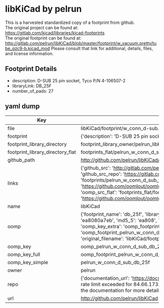 # libKiCad by pelrun  
This is a harvested standardized copy of a footprint from github.  
The original project can be found at:  
https://gitlab.com/kicad/libraries/kicad-footprints  
The original footprint can be found at:
http://gitlab.com/pelrun/libKiCad/blob/master/footprint/w_vacuum.pretty/tube_gzc9-b.kicad_mod
Please consult that link for additional, details, files, and license information.  
## Footprint Details
* description: D-SUB 25 pin socket, Tyco P/N 4-106507-2  
* libraryLink: DB_25F  
* number_of_pads: 27  
## yaml dump  
| Key | Value |  
| --- | --- |  
| file | libKiCad/footprint/w_conn_d-sub.pretty/DB_25F.kicad_mod |  
| footprint | {'description': 'D-SUB 25 pin socket, Tyco P/N 4-106507-2', 'libraryLink': 'DB_25F', 'number_of_pads': 27} |  
| footprint_library_directory | footprint_library_owner/pelrun_libKiCad |  
| footprint_library_directory_flat | footprints_flat/pelrun_w_conn_d_sub_db_25f/working |  
| github_path | http://github.com/pelrun/libKiCad/blob/master/footprint/w_conn_d-sub.pretty/DB_25F.kicad_mod |  
| links | {'github_src': 'http://gitlab.com/pelrun/libKiCad/blob/master/footprint/w_vacuum.pretty/tube_gzc9-b.kicad_mod', 'github_src_repo': 'https://gitlab.com/kicad/libraries/kicad-footprints', 'oomp_bot': 'footprints/pelrun_w_conn_d_sub_db_25f/working', 'oomp_bot_github': 'https://github.com/oomlout/oomlout_oomp_footprint_bot/tree/main/footprints/pelrun_w_conn_d_sub_db_25f/working', 'oomp_src_flat': 'footprints_flat/footprints_flat/pelrun_w_conn_d_sub_db_25f/working', 'oomp_src_flat_github': 'https://github.com/oomlout/oomlout_oomp_footprint_src/tree/main/footprints_flat/pelrun_w_conn_d_sub_db_25f/working'} |  
| name | libKiCad |  
| oomp | {'footprint_name': 'db_25f', 'library_name': 'w_conn_d_sub', 'md5': 'ea8080a7eb921997042fb8f476e306bb', 'md5_10': 'ea8080a7eb', 'md5_5': 'ea808', 'md5_6': 'ea8080', 'oomp_key': 'oomp_pelrun_w_conn_d_sub_db_25f', 'oomp_key_extra': 'oomp_footprint_pelrun_w_conn_d_sub_db_25f', 'oomp_key_full': 'oomp_footprint_pelrun_w_conn_d_sub_db_25f_ea8080', 'oomp_key_simple': 'pelrun_w_conn_d_sub_db_25f', 'original_filename': 'libKiCad/footprint/w_conn_d-sub.pretty/DB_25F.kicad_mod', 'owner_name': 'pelrun'} |  
| oomp_key | oomp_pelrun_w_conn_d_sub_db_25f |  
| oomp_key_full | oomp_footprint_pelrun_w_conn_d_sub_db_25f |  
| oomp_key_simple | pelrun_w_conn_d_sub_db_25f |  
| owner | pelrun |  
| repo | {'documentation_url': 'https://docs.github.com/rest/overview/resources-in-the-rest-api#rate-limiting', 'message': "API rate limit exceeded for 84.66.173.59. (But here's the good news: Authenticated requests get a higher rate limit. Check out the documentation for more details.)"} |  
| url | http://github.com/pelrun/libKiCad |  

